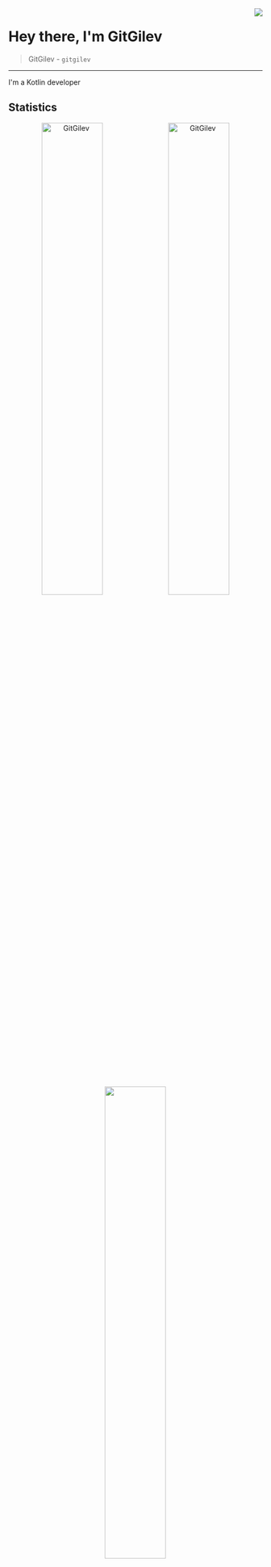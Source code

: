 

<img align="right" src="https://komarev.com/ghpvc/?username=GitGilev" />

# Hey there, I'm GitGilev

> GitGilev - `gitgilev`

---

I'm a Kotlin developer



## Statistics
<div align="center">
  <img width="49%"  src="https://github-readme-stats.vercel.app/api?username=GitGilev&show_icons=true&theme=tokyonight&hide_border=true" alt="GitGilev" />
  <img width="49%"  src="https://github-readme-streak-stats.herokuapp.com/?user=GitGilev&hide_border=true&theme=tokyonight" alt="GitGilev" />
  <img width="49%"  src="https://github-readme-stats.vercel.app/api/top-langs/?username=GitGilev&hide_progress=false&theme=tokyonight&hide_border=true"

</div>

<!-- <img width="33%" align="left" src="https://github-readme-stats.vercel.app/api/top-langs/?username=GitGilev&theme=tokyonight" alt="GitGilev" /> -->
